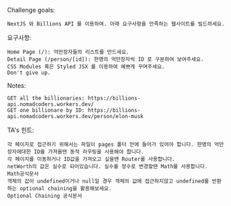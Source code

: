 Challenge goals:

    NextJS 와 Billions API 를 이용하여. 아래 요구사항을 만족하는 웹사이트를 빌드하세요.

요구사항:

    Home Page (/): 억만장자들의 리스트를 만드세요.
    Detail Page (/person/[id]): 한명의 억만장자씩 ID 로 구분하여 보여주세요.
    CSS Modules 혹은 Styled JSX 를 이용하여 예쁘게 꾸며주세요.
    Don't give up.

Notes:

    GET all the billionaries: https://billions-api.nomadcoders.workers.dev/
    GET one billionare by ID: https://billions-api.nomadcoders.workers.dev/person/elon-musk

TA's 힌트:

    각 페이지로 접근하기 위해서는 파일이 pages 폴더 안에 들어가 있어야 합니다. 한명의 억만장자에대한 ID를 가져올땐 동적 라우팅을 사용해야 합니다.
    각 페이지를 이동하거나 ID값을 가져오고 싶을땐 Router를 사용합니다.
    netWorth의 값은 실수로 되어있습니다. 실수를 정수로 변경할땐 Math를 사용합니다.
    Math공식문서
    객체의 값이 undefined이거나 null일 경우 객체의 값에 접근하지않고 undefined를 반환하는 optional chaining을 활용해보세요.
    Optional Chaining 공식문서